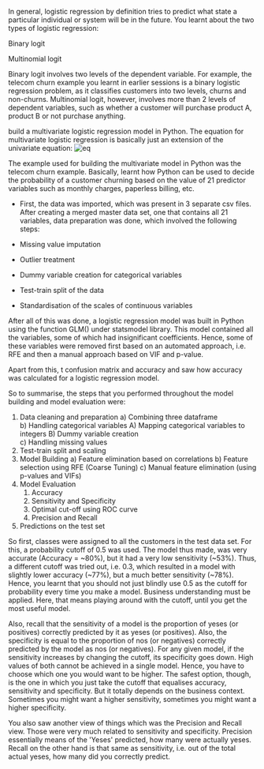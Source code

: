 In general, logistic regression by definition tries to predict what state a particular individual or system will be in the future. You learnt about the two types of logistic regression:

Binary logit

Multinomial logit

 

Binary logit involves two levels of the dependent variable. For example, the telecom churn example you learnt in earlier sessions is a binary logistic regression problem, as it classifies customers into two levels, churns and non-churns. Multinomial logit, however, involves more than 2 levels of dependent variables, such as whether a customer will purchase product A, product B or not purchase anything.

build a multivariate logistic regression model in Python. The equation for multivariate logistic regression is basically just an extension of the univariate equation:
![eq](https://user-images.githubusercontent.com/84274712/137467507-04e25cec-1cee-4f99-8fea-6aed42f4fa4b.PNG)


 

The example used for building the multivariate model in Python was the telecom churn example. Basically, learnt how Python can be used to decide the probability of a customer churning based on the value of 21 predictor variables such as monthly charges, paperless billing, etc.

 

- First, the data was imported, which was present in 3 separate csv files. After creating a merged master data set, one that contains all 21 variables, data preparation was done, which involved the following steps:

- Missing value imputation

- Outlier treatment

- Dummy variable creation for categorical variables

- Test-train split of the data

- Standardisation of the scales of continuous variables

 

After all of this was done, a logistic regression model was built in Python using the function GLM() under statsmodel library. This model contained all the variables, some of which had insignificant coefficients. Hence, some of these variables were removed first based on an automated approach, i.e. RFE and then a manual approach based on VIF and p-value.

 

Apart from this, t confusion matrix and accuracy and saw how accuracy was calculated for a logistic regression model.

So to summarise, the steps that you performed throughout the model building and model evaluation were:
    
1) Data cleaning and preparation
    a) Combining three dataframe    
    b) Handling categorical variables
        A) Mapping categorical variables to integers
        B) Dummy variable creation       
    c) Handling missing values    
2) Test-train split and scaling
3) Model Building
    a) Feature elimination based on correlations
    b) Feature selection using RFE (Coarse Tuning)
    c) Manual feature elimination (using p-values and VIFs)    
4) Model Evaluation
    1) Accuracy
    2) Sensitivity and Specificity
    3) Optimal cut-off using ROC curve
    4) Precision and Recall   
5) Predictions on the test set
    
    
So first, classes were assigned to all the customers in the test data set. For this, a probability cutoff of 0.5 was used. The model thus made, was very accurate (Accuracy = ~80%), but it had a very low sensitivity (~53%). Thus, a different cutoff was tried out, i.e. 0.3, which resulted in a model with slightly lower accuracy (~77%), but a much better sensitivity (~78%). Hence, you learnt that you should not just blindly use 0.5 as the cutoff for probability every time you make a model. Business understanding must be applied. Here, that means playing around with the cutoff, until you get the most useful model.

 

Also, recall that the sensitivity of a model is the proportion of yeses (or positives) correctly predicted by it as yeses (or positives). Also, the specificity is equal to the proportion of nos (or negatives) correctly predicted by the model as nos (or negatives). For any given model, if the sensitivity increases by changing the cutoff, its specificity goes down.
High values of both cannot be achieved in a single model. Hence, you have to choose which one you would want to be higher. The safest option, though, is the one in which you just take the cutoff that equalises accuracy, sensitivity and specificity. But it totally depends on the business context. Sometimes you might want a higher sensitivity, sometimes you might want a higher specificity.

 

You also saw another view of things which was the Precision and Recall view. Those were very much related to sensitivity and specificity. Precision essentially means of the 'Yeses' predicted, how many were actually yeses. Recall on the other hand is that same as sensitivity, i.e. out of the total actual yeses, how many did you correctly predict.
